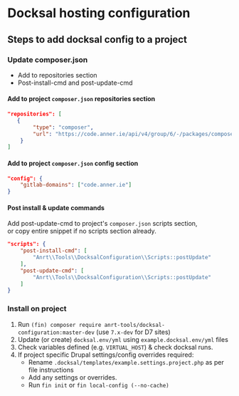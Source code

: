# Docksal hosting configuration

## Steps to add docksal config to a project

### Update composer.json

- Add to repositories section
- Post-install-cmd and post-update-cmd

#### Add to project `composer.json` repositories section
```json
"repositories": [
   {
        "type": "composer",
        "url": "https://code.anner.ie/api/v4/group/6/-/packages/composer/packages.json"
    }
]
```

#### Add to project `composer.json` config section
```json
"config": {
    "gitlab-domains": ["code.anner.ie"]
}
```

#### Post install & update commands

Add post-update-cmd to project's `composer.json` scripts section,  
or copy entire snippet if no scripts section already.

```json
"scripts": {
    "post-install-cmd": [
        "Anrt\\Tools\\DocksalConfiguration\\Scripts::postUpdate"
    ],
    "post-update-cmd": [
        "Anrt\\Tools\\DocksalConfiguration\\Scripts::postUpdate"
    ]
}
```

### Install on project

1. Run `(fin) composer require anrt-tools/docksal-configuration:master-dev` (use `7.x-dev` for D7 sites)
2. Update (or create) `docksal.env/yml` using `example.docksal.env/yml` files
3. Check variables defined (e.g. `VIRTUAL_HOST`) & check docksal runs.
4. If project specific Drupal settings/config overrides required:
    * Rename `.docksal/templates/example.settings.project.php` as per file instructions
    * Add any settings or overrides.
    * Run `fin init` or `fin local-config (--no-cache)`
